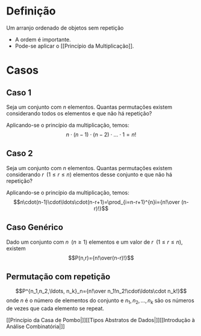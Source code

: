 # Definição
Um arranjo ordenado de objetos sem repetição
+ A ordem é importante.
+ Pode-se aplicar o [[Princípio da Multiplicação]].

# Casos
## Caso 1
Seja um conjunto com $n$ elementos. Quantas permutações existem considerando todos os elementos e que não há repetição?

Aplicando-se o princípio da multiplicação, temos:
$$n\cdot (n-1)\cdot (n-2)\cdot\ldots\cdot1=n!$$

## Caso 2
Seja um conjunto com $n$ elementos. Quantas permutações existem considerando $r\;\;(1\le r\le n)$ elementos desse conjunto e que não há repetição?

Aplicando-se o princípio da multiplicação, temos:
$$n\cdot(n-1)\cdot\ldots\cdot(n-r+1)=\prod_{i=n-r+1}^{n}i={n!\over (n-r)!}$$

## Caso Genérico
Dado um conjunto com $n\;\;(n\ge1)$ elementos e um valor de $r\;\;(1\le r\le n)$, existem
$$P(n,r)={n!\over(n-r)!}$$

## Permutação com repetição
$$P^{n_1,n_2,\ldots, n_k}_n={n!\over n_1!n_2!\cdot\ldots\cdot n_k!}$$
onde $n$ é o número de elementos do conjunto e $n_1,n_2,\ldots,n_k$ são os números de vezes que cada elemento se repeat.

[[Princípio da Casa de Pombo|]][[Tipos Abstratos de Dados|]][[Introdução à Análise Combinatória|]]